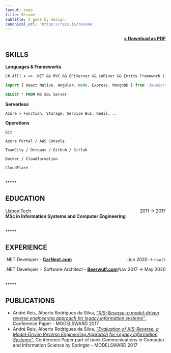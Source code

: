 ```yaml
---
layout: page
title: Résumé
subtitle: A geek by design
canonical_url: 'https://reis.is/resume'
---
```


<span style="float: right; "><a href="{{ '/assets/doc/Resume-AndreReis.pdf' | prepend: site.baseurl }}"><strong>> Download as PDF</strong></a> </span>
<br>

## SKILLS
**Languages & Frameworks**

```vb
C#.All( x => .NET && MVC && EPiServer && inRiver && Entity Framework );
```

```js
import { React Native, Angular, Node, Express, MongoDB } from 'JavaScript'
```

```SQL
SELECT * FROM MS SQL Server
```

**Serverless**

`Azure > Function, Storage, Service Bus, Redis, ..`

**Operations**

`Git`

`Azure Portal / AWS Console`

`TeamCity / Octopus / Github / Gitlab`

`Docker / Cloudformation`

`CloudFlare`

<!-- ### PROJECTS
**Title** - Description - Place <span style="float: right; ">Time span</span>  
Pellentesque euismod odio nec mollis rutrum. Nulla facilisi. In hac habitasse platea dictumst. Etiam facilisis velit velit, id dapibus lacus bibendum nec. Proin euismod tortor non nunc luctus, ut varius mauris tristique.  

**Title** - Description - Place <span style="float: right; ">Time span</span>  
Pellentesque euismod odio nec mollis rutrum. Nulla facilisi. In hac habitasse platea dictumst. Etiam facilisis velit velit, id dapibus lacus bibendum nec. Proin euismod tortor non nunc luctus, ut varius mauris tristique.  

**Title** - Description - Place <span style="float: right; ">Time span</span>  
Pellentesque euismod odio nec mollis rutrum. Nulla facilisi. In hac habitasse platea dictumst. Etiam facilisis velit velit, id dapibus lacus bibendum nec. Proin euismod tortor non nunc luctus, ut varius mauris tristique.   -->

<br>
<div class="about"><div class="about__devider">*****</div></div>

## EDUCATION

<a href="https://www.tecnico.ulisboa.pt">Lisbon Tech</a> <span style="float: right; ">2011 -> 2017</span>  
**MSc in Information Systems and Computer Engineering**  

<br>
<div class="about"><div class="about__devider">*****</div></div>

## EXPERIENCE

.NET Developer - <a href="https://carnext.com">**CarNext.com**</a> <span style="float: right; ">Jun 2020 -> `now()`</span>  

.NET Developer + Software Architect - <a href="https://beerwulf.com">**Beerwulf.com**</a> <span style="float: right; ">Nov 2017 -> May 2020</span>  

<br>
<div class="about"><div class="about__devider">*****</div></div>

## PUBLICATIONS

- André Reis, Alberto Rodrigues da Silva, <a href="http://isg.inesc-id.pt/alb/static/papers/2017/c139-ar-MODELSWARD_2017_76_CR.pdf">_"XIS-Reverse: a model-driven reverse engineering approach for legacy information systems"_</a>, Conference Paper - MODELSWARD 2017
- André Reis, Alberto Rodrigues da Silva, <a href="https://link.springer.com/chapter/10.1007/978-3-319-94764-8_2">_"Evaluation of XIS-Reverse, a Model-Driven Reverse Engineering Approach for Legacy Information Systems"_</a>, Conference Paper part of book Communications in Computer and Information Science by Springer - MODELSWARD 2017